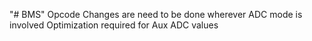 "# BMS" 
Opcode Changes are need to be done wherever ADC mode is involved
Optimization required for Aux ADC values
